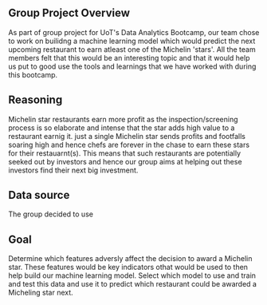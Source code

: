 ## Group Project Overview
As part of group project for UoT's Data Analytics Bootcamp, our team chose to work on builidng a machine learning model which would predict the next upcoming restaurant to earn atleast one of the Michelin 'stars'. All the team members felt that this would be an interesting topic and that it would help us put to good use the tools and learnings that we have worked with during this bootcamp. 

## Reasoning
Michelin star restaurants earn more profit as the inspection/screening process is so elaborate and intense that the star adds high value to a restaurant earnig it. just a single Michelin star sends profits and footfalls soaring high and hence chefs are forever in the chase to earn these stars for their restauarnt(s). This means that such restaurants are potentially seeked out by investors and hence our group aims at helping out these investors find their next big investment. 

## Data source
The group decided to use 

## Goal
Determine which features adversly affect the decision to award a Michelin star. These features would be key indicators othat would be used to then help build our machine learning model. Select which model to use and train and test this data and use it to predict which restaurant could be awarded a Micheling star next. 

